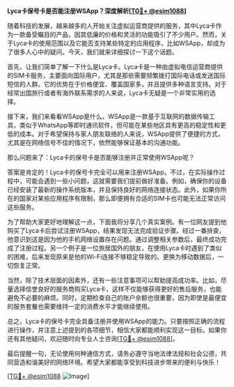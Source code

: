 **Lyca卡保号卡是否能注册WSApp？深度解析[[TG💪+ @esim1088](https://t.me/s/esim1088)]**

随着科技的发展，越来越多的人开始关注虚拟运营商提供的服务，其中Lyca卡作为一款备受瞩目的产品，因其低廉的价格和灵活的功能吸引了不少用户。然而，关于Lyca卡的使用范围以及它能否支持某些特定的应用程序，比如WSApp，却成为了很多人心中的疑问。今天，我们就来详细探讨一下这个话题。

首先，让我们简单了解一下什么是Lyca卡。Lyca卡是一种由虚拟电信运营商提供的SIM卡服务，主要面向国际用户，尤其是那些需要频繁拨打国际电话或发送国际短信的人群。它的优势在于价格便宜、覆盖国家多，并且提供多种语言支持。对于经常出国旅行或者有海外联系需求的人来说，Lyca卡无疑是一个非常实用的选择。

接下来，我们来看看WSApp是什么。WSApp是一款基于互联网的数据传输工具，类似于WhatsApp等即时通讯软件，但可能在某些地区具有更高的稳定性和更低的成本。对于希望保持与家人朋友联络的人来说，WSApp提供了便捷的方式，尤其是在网络信号不佳的情况下，依然能够保证基本的沟通功能。

那么问题来了：Lyca卡的保号卡是否能够注册并正常使用WSApp呢？

答案是肯定的！Lyca卡的保号卡完全可以用来注册WSApp。不过，在实际操作过程中，可能会遇到一些小问题，这就需要我们提前做好准备。例如，确保你的设备已经安装了最新的操作系统版本，并且保持良好的网络连接状态。此外，如果你所在的国家对某些应用程序有限制，那么即便拥有合适的SIM卡也可能无法正常访问这些服务。

为了帮助大家更好地理解这一点，下面我将分享几个真实案例。有一位网友提到他购买了Lyca卡后尝试注册WSApp，结果发现无法完成验证步骤。经过一番排查，他意识到这是因为他的手机网络设置存在问题。通过调整相关参数后，最终成功完成了注册过程。另一个例子是一位旅居国外的朋友，在使用Lyca卡时遇到了类似的困难，后来发现原来是他的Wi-Fi连接不够稳定导致的。更换为移动数据后，一切恢复正常。

当然，除了技术层面的因素外，还有一些注意事项可以帮助提高成功率。比如，尽量选择信誉良好的服务商购买Lyca卡，这样不仅能够获得更好的售后服务，也能避免不必要的麻烦。同时，定期检查自己的账户余额也很重要，因为即使是最便宜的服务套餐也需要维持一定的消费水平才能继续使用。

总之，Lyca卡的保号卡完全具备注册并使用WSApp的能力。只要按照正确的流程进行操作，并注意上述提到的各项细节，相信大家都能顺利实现这一目标。如果你还有其他疑问，欢迎随时向专业人士咨询[[TG💪+ @esim1088](https://t.me/s/esim1088)]。

最后提醒一句，无论使用何种通信方式，请务必遵守当地法律法规和社会公德，共同营造和谐美好的网络环境。希望大家都能享受到科技进步带来的便利与快乐！

[[TG💪+ @esim1088](https://t.me/s/esim1088) ![Image](https://i.postimg.cc/4NQfJmqS/Snipaste-2025-05-13-00-14-12.png)]